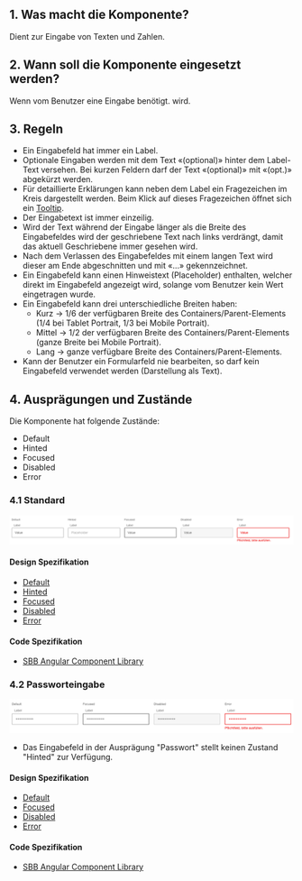 ## 1. Was macht die Komponente?
Dient zur Eingabe von Texten und Zahlen.

## 2. Wann soll die Komponente eingesetzt werden? 
Wenn vom Benutzer eine Eingabe benötigt. wird.

## 3. Regeln 
* Ein Eingabefeld hat immer ein Label.
* Optionale Eingaben werden mit dem Text «(optional)» hinter dem Label-Text versehen. Bei kurzen Feldern darf der Text «(optional)» mit «(opt.)» abgekürzt werden.
* Für detaillierte Erklärungen kann neben dem Label ein Fragezeichen im Kreis dargestellt werden. Beim Klick auf dieses Fragezeichen öffnet sich ein [Tooltip](https://digital.sbb.ch/de/websites/components/tooltip).
* Der Eingabetext ist immer einzeilig.
* Wird der Text während der Eingabe länger als die Breite des Eingabefeldes wird der geschriebene Text nach links verdrängt, damit das aktuell Geschriebene immer gesehen wird.
* Nach dem Verlassen des Eingabefeldes mit einem langen Text wird dieser am Ende abgeschnitten und mit «\...» gekennzeichnet.
* Ein Eingabefeld kann einen Hinweistext (Placeholder) enthalten, welcher direkt im Eingabefeld angezeigt wird, solange vom Benutzer kein Wert eingetragen wurde.
* Ein Eingabefeld kann drei unterschiedliche Breiten haben:
    * Kurz → 1/6 der verfügbaren Breite des Containers/Parent-Elements (1/4 bei Tablet Portrait, 1/3 bei Mobile Portrait).
    * Mittel → 1/2 der verfügbaren Breite des Containers/Parent-Elements (ganze Breite bei Mobile Portrait).
    * Lang → ganze verfügbare Breite des Containers/Parent-Elements.
* Kann der Benutzer ein Formularfeld nie bearbeiten, so darf kein Eingabefeld verwendet werden (Darstellung als Text).

## 4. Ausprägungen und Zustände 
Die Komponente hat folgende Zustände:
* Default
* Hinted
* Focused
* Disabled
* Error

### 4.1 Standard
![Darstellung der Komponente Eingabefeld Standard](https://raw.githubusercontent.com/sbb-design-systems/design-system-website-documentation/master/documentation/components/textfield/images/textfield_default.png 'class: image')

#### Design Spezifikation
* [Default](https://www.sketch.com/s/80f12b3b-58e5-4b4c-98cd-c553bae18db0/a/lgGplV#Inspector)
* [Hinted](https://www.sketch.com/s/80f12b3b-58e5-4b4c-98cd-c553bae18db0/a/kPQ10P#Inspector)
* [Focused](https://www.sketch.com/s/80f12b3b-58e5-4b4c-98cd-c553bae18db0/a/ozDKR3#Inspector)
* [Disabled](https://www.sketch.com/s/80f12b3b-58e5-4b4c-98cd-c553bae18db0/a/Rvo8xj#Inspector)
* [Error](https://www.sketch.com/s/80f12b3b-58e5-4b4c-98cd-c553bae18db0/a/1JPWjk#Inspector)

#### Code Spezifikation
* [SBB Angular Component Library](https://angular.app.sbb.ch/angular/components/form-field?variant=standard)

### 4.2 Passworteingabe
![Darstellung der Komponente Eingabefeld für Passwort](https://raw.githubusercontent.com/sbb-design-systems/design-system-website-documentation/master/documentation/components/textfield/images/textfield_password.png 'class: image')
* Das Eingabefeld in der Ausprägung "Passwort" stellt keinen Zustand "Hinted" zur Verfügung.

#### Design Spezifikation
* [Default](https://www.sketch.com/s/80f12b3b-58e5-4b4c-98cd-c553bae18db0/a/pZKw1k#Inspector)
* [Focused](https://www.sketch.com/s/80f12b3b-58e5-4b4c-98cd-c553bae18db0/a/VOobQa#Inspector)
* [Disabled](https://www.sketch.com/s/80f12b3b-58e5-4b4c-98cd-c553bae18db0/a/Ya5dQd#Inspector)
* [Error](https://www.sketch.com/s/80f12b3b-58e5-4b4c-98cd-c553bae18db0/a/KPRqQK#Inspector)

#### Code Spezifikation
* [SBB Angular Component Library](https://angular.app.sbb.ch/angular/components/form-field?variant=standard)